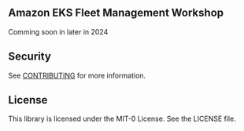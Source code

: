 ## Amazon EKS Fleet Management Workshop

Comming soon in later in 2024

## Security

See [CONTRIBUTING](CONTRIBUTING.md#security-issue-notifications) for more information.

## License

This library is licensed under the MIT-0 License. See the LICENSE file.

